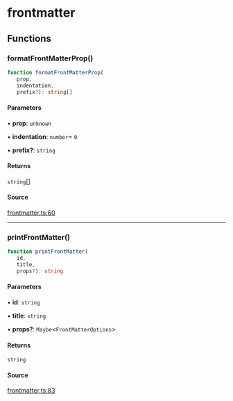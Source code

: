 # frontmatter

## Functions

### formatFrontMatterProp()

```ts
function formatFrontMatterProp(
   prop, 
   indentation, 
   prefix?): string[]
```

#### Parameters

• **prop**: `unknown`

• **indentation**: `number`= `0`

• **prefix?**: `string`

#### Returns

`string`[]

#### Source

[frontmatter.ts:60](https://github.com/graphql-markdown/graphql-markdown/blob/main/packages/printer-legacy/src/frontmatter.ts#L60)

***

### printFrontMatter()

```ts
function printFrontMatter(
   id, 
   title, 
   props?): string
```

#### Parameters

• **id**: `string`

• **title**: `string`

• **props?**: `Maybe`\<`FrontMatterOptions`\>

#### Returns

`string`

#### Source

[frontmatter.ts:83](https://github.com/graphql-markdown/graphql-markdown/blob/main/packages/printer-legacy/src/frontmatter.ts#L83)
